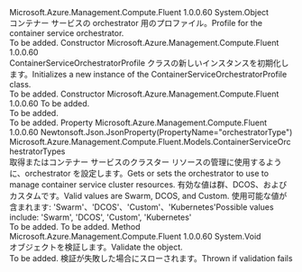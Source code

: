 <Type Name="ContainerServiceOrchestratorProfile" FullName="Microsoft.Azure.Management.Compute.Fluent.Models.ContainerServiceOrchestratorProfile">
  <TypeSignature Language="C#" Value="public class ContainerServiceOrchestratorProfile" />
  <TypeSignature Language="ILAsm" Value=".class public auto ansi beforefieldinit ContainerServiceOrchestratorProfile extends System.Object" />
  <TypeSignature Language="DocId" Value="T:Microsoft.Azure.Management.Compute.Fluent.Models.ContainerServiceOrchestratorProfile" />
  <TypeSignature Language="VB.NET" Value="Public Class ContainerServiceOrchestratorProfile" />
  <TypeSignature Language="F#" Value="type ContainerServiceOrchestratorProfile = class" />
  <AssemblyInfo>
    <AssemblyName>Microsoft.Azure.Management.Compute.Fluent</AssemblyName>
    <AssemblyVersion>1.0.0.60</AssemblyVersion>
  </AssemblyInfo>
  <Base>
    <BaseTypeName>System.Object</BaseTypeName>
  </Base>
  <Interfaces />
  <Docs>
    <summary>
            <span data-ttu-id="00dfe-101">コンテナー サービスの orchestrator 用のプロファイル。</span><span class="sxs-lookup"><span data-stu-id="00dfe-101">Profile for the container service orchestrator.</span></span>
            </summary>
    <remarks>To be added.</remarks>
  </Docs>
  <Members>
    <Member MemberName=".ctor">
      <MemberSignature Language="C#" Value="public ContainerServiceOrchestratorProfile ();" />
      <MemberSignature Language="ILAsm" Value=".method public hidebysig specialname rtspecialname instance void .ctor() cil managed" />
      <MemberSignature Language="DocId" Value="M:Microsoft.Azure.Management.Compute.Fluent.Models.ContainerServiceOrchestratorProfile.#ctor" />
      <MemberSignature Language="VB.NET" Value="Public Sub New ()" />
      <MemberType>Constructor</MemberType>
      <AssemblyInfo>
        <AssemblyName>Microsoft.Azure.Management.Compute.Fluent</AssemblyName>
        <AssemblyVersion>1.0.0.60</AssemblyVersion>
      </AssemblyInfo>
      <Parameters />
      <Docs>
        <summary>
            <span data-ttu-id="00dfe-102">ContainerServiceOrchestratorProfile クラスの新しいインスタンスを初期化します。</span><span class="sxs-lookup"><span data-stu-id="00dfe-102">Initializes a new instance of the ContainerServiceOrchestratorProfile class.</span></span>
            </summary>
        <remarks>To be added.</remarks>
      </Docs>
    </Member>
    <Member MemberName=".ctor">
      <MemberSignature Language="C#" Value="public ContainerServiceOrchestratorProfile (Microsoft.Azure.Management.Compute.Fluent.Models.ContainerServiceOrchestratorTypes orchestratorType);" />
      <MemberSignature Language="ILAsm" Value=".method public hidebysig specialname rtspecialname instance void .ctor(valuetype Microsoft.Azure.Management.Compute.Fluent.Models.ContainerServiceOrchestratorTypes orchestratorType) cil managed" />
      <MemberSignature Language="DocId" Value="M:Microsoft.Azure.Management.Compute.Fluent.Models.ContainerServiceOrchestratorProfile.#ctor(Microsoft.Azure.Management.Compute.Fluent.Models.ContainerServiceOrchestratorTypes)" />
      <MemberSignature Language="VB.NET" Value="Public Sub New (orchestratorType As ContainerServiceOrchestratorTypes)" />
      <MemberSignature Language="F#" Value="new Microsoft.Azure.Management.Compute.Fluent.Models.ContainerServiceOrchestratorProfile : Microsoft.Azure.Management.Compute.Fluent.Models.ContainerServiceOrchestratorTypes -&gt; Microsoft.Azure.Management.Compute.Fluent.Models.ContainerServiceOrchestratorProfile" Usage="new Microsoft.Azure.Management.Compute.Fluent.Models.ContainerServiceOrchestratorProfile orchestratorType" />
      <MemberType>Constructor</MemberType>
      <AssemblyInfo>
        <AssemblyName>Microsoft.Azure.Management.Compute.Fluent</AssemblyName>
        <AssemblyVersion>1.0.0.60</AssemblyVersion>
      </AssemblyInfo>
      <Parameters>
        <Parameter Name="orchestratorType" Type="Microsoft.Azure.Management.Compute.Fluent.Models.ContainerServiceOrchestratorTypes" />
      </Parameters>
      <Docs>
        <param name="orchestratorType">To be added.</param>
        <summary>To be added.</summary>
        <remarks>To be added.</remarks>
      </Docs>
    </Member>
    <Member MemberName="OrchestratorType">
      <MemberSignature Language="C#" Value="public Microsoft.Azure.Management.Compute.Fluent.Models.ContainerServiceOrchestratorTypes OrchestratorType { get; set; }" />
      <MemberSignature Language="ILAsm" Value=".property instance valuetype Microsoft.Azure.Management.Compute.Fluent.Models.ContainerServiceOrchestratorTypes OrchestratorType" />
      <MemberSignature Language="DocId" Value="P:Microsoft.Azure.Management.Compute.Fluent.Models.ContainerServiceOrchestratorProfile.OrchestratorType" />
      <MemberSignature Language="VB.NET" Value="Public Property OrchestratorType As ContainerServiceOrchestratorTypes" />
      <MemberSignature Language="F#" Value="member this.OrchestratorType : Microsoft.Azure.Management.Compute.Fluent.Models.ContainerServiceOrchestratorTypes with get, set" Usage="Microsoft.Azure.Management.Compute.Fluent.Models.ContainerServiceOrchestratorProfile.OrchestratorType" />
      <MemberType>Property</MemberType>
      <AssemblyInfo>
        <AssemblyName>Microsoft.Azure.Management.Compute.Fluent</AssemblyName>
        <AssemblyVersion>1.0.0.60</AssemblyVersion>
      </AssemblyInfo>
      <Attributes>
        <Attribute>
          <AttributeName>Newtonsoft.Json.JsonProperty(PropertyName="orchestratorType")</AttributeName>
        </Attribute>
      </Attributes>
      <ReturnValue>
        <ReturnType>Microsoft.Azure.Management.Compute.Fluent.Models.ContainerServiceOrchestratorTypes</ReturnType>
      </ReturnValue>
      <Docs>
        <summary>
            <span data-ttu-id="00dfe-103">取得またはコンテナー サービスのクラスター リソースの管理に使用するように、orchestrator を設定します。</span><span class="sxs-lookup"><span data-stu-id="00dfe-103">Gets or sets the orchestrator to use to manage container service cluster resources.</span></span> <span data-ttu-id="00dfe-104">有効な値は群、DCOS、およびカスタムです。</span><span class="sxs-lookup"><span data-stu-id="00dfe-104">Valid values are Swarm, DCOS, and Custom.</span></span>
            <span data-ttu-id="00dfe-105">使用可能な値が含まれます: 'Swarm'、'DCOS'、'Custom'、'Kubernetes'</span><span class="sxs-lookup"><span data-stu-id="00dfe-105">Possible values include: 'Swarm', 'DCOS', 'Custom', 'Kubernetes'</span></span>
            </summary>
        <value>To be added.</value>
        <remarks>To be added.</remarks>
      </Docs>
    </Member>
    <Member MemberName="Validate">
      <MemberSignature Language="C#" Value="public virtual void Validate ();" />
      <MemberSignature Language="ILAsm" Value=".method public hidebysig newslot virtual instance void Validate() cil managed" />
      <MemberSignature Language="DocId" Value="M:Microsoft.Azure.Management.Compute.Fluent.Models.ContainerServiceOrchestratorProfile.Validate" />
      <MemberSignature Language="VB.NET" Value="Public Overridable Sub Validate ()" />
      <MemberSignature Language="F#" Value="abstract member Validate : unit -&gt; unit&#xA;override this.Validate : unit -&gt; unit" Usage="containerServiceOrchestratorProfile.Validate " />
      <MemberType>Method</MemberType>
      <AssemblyInfo>
        <AssemblyName>Microsoft.Azure.Management.Compute.Fluent</AssemblyName>
        <AssemblyVersion>1.0.0.60</AssemblyVersion>
      </AssemblyInfo>
      <ReturnValue>
        <ReturnType>System.Void</ReturnType>
      </ReturnValue>
      <Parameters />
      <Docs>
        <summary>
            <span data-ttu-id="00dfe-106">オブジェクトを検証します。</span><span class="sxs-lookup"><span data-stu-id="00dfe-106">Validate the object.</span></span>
            </summary>
        <remarks>To be added.</remarks>
        <exception cref="T:Microsoft.Rest.ValidationException">
            <span data-ttu-id="00dfe-107">検証が失敗した場合にスローされます。</span><span class="sxs-lookup"><span data-stu-id="00dfe-107">Thrown if validation fails</span></span>
            </exception>
      </Docs>
    </Member>
  </Members>
</Type>